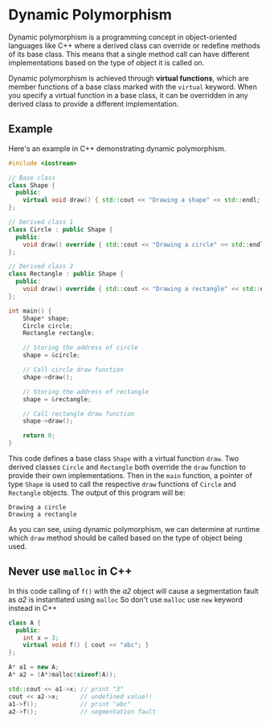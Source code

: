 # Dynamic Polymorphism

Dynamic polymorphism is a programming concept in object-oriented languages like C++ where a derived class can override or redefine methods of its base class. This means that a single method call can have different implementations based on the type of object it is called on.

Dynamic polymorphism is achieved through **virtual functions**, which are member functions of a base class marked with the `virtual` keyword. When you specify a virtual function in a base class, it can be overridden in any derived class to provide a different implementation.

## Example

Here's an example in C++ demonstrating dynamic polymorphism.

```cpp
#include <iostream>

// Base class
class Shape {
  public:
    virtual void draw() { std::cout << "Drawing a shape" << std::endl; }
};

// Derived class 1
class Circle : public Shape {
  public:
    void draw() override { std::cout << "Drawing a circle" << std::endl; }
};

// Derived class 2
class Rectangle : public Shape {
  public:
    void draw() override { std::cout << "Drawing a rectangle" << std::endl; }
};

int main() {
    Shape* shape;
    Circle circle;
    Rectangle rectangle;

    // Storing the address of circle
    shape = &circle;

    // Call circle draw function
    shape->draw();

    // Storing the address of rectangle
    shape = &rectangle;

    // Call rectangle draw function
    shape->draw();

    return 0;
}
```

This code defines a base class `Shape` with a virtual function `draw`. Two derived classes `Circle` and `Rectangle` both override the `draw` function to provide their own implementations. Then in the `main` function, a pointer of type `Shape` is used to call the respective `draw` functions of `Circle` and `Rectangle` objects. The output of this program will be:

```
Drawing a circle
Drawing a rectangle
```

As you can see, using dynamic polymorphism, we can determine at runtime which `draw` method should be called based on the type of object being used.

## **Never use `malloc` in C++**

In this code calling of `f()` with the _a2_ object will cause a segmentation fault as _a2_ is instantiated using `malloc`
So don't use `malloc` use `new` keyword instead in C++

```cpp
class A {
  public:
    int x = 3;
    virtual void f() { cout << "abc"; }
};

A* a1 = new A;
A* a2 = (A*)malloc(sizeof(A));

std::cout << a1->x; // print "3"
cout << a2->x;      // undefined value!!
a1->f();            // print "abc"
a2->f();            // segmentation fault
```
